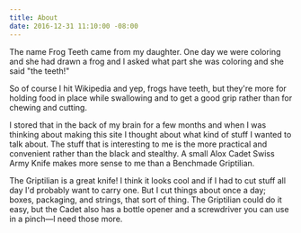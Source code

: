 ```yaml
---
title: About
date: 2016-12-31 11:10:00 -08:00
---
```


The name Frog Teeth came from my daughter. One day we were coloring and she had drawn a frog and I asked what part she was coloring and she said "the teeth!"

So of course I hit Wikipedia and yep, frogs have teeth, but they're more for holding food in place while swallowing and to get a good grip rather than for chewing and cutting.

I stored that in the back of my brain for a few months and when I was thinking about making this site I thought about what kind of stuff I wanted to talk about. The stuff that is interesting to me is the more practical and convenient rather than the black and stealthy. A small Alox Cadet Swiss Army Knife makes more sense to me than a Benchmade Griptilian.

The Griptilian is a great knife! I think it looks cool and if I had to cut stuff all day I'd probably want to carry one. But I cut things about once a day; boxes, packaging, and strings, that sort of thing. The Griptilian could do it easy, but the Cadet also has a bottle opener and a screwdriver you can use in a pinch—I need those more.

